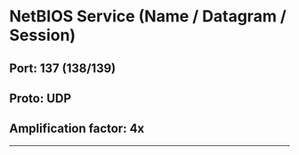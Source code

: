 # NetBIOS Service (Name / Datagram / Session)
## Port: 137 (138/139)
## Proto: UDP
## Amplification factor: 4x
---